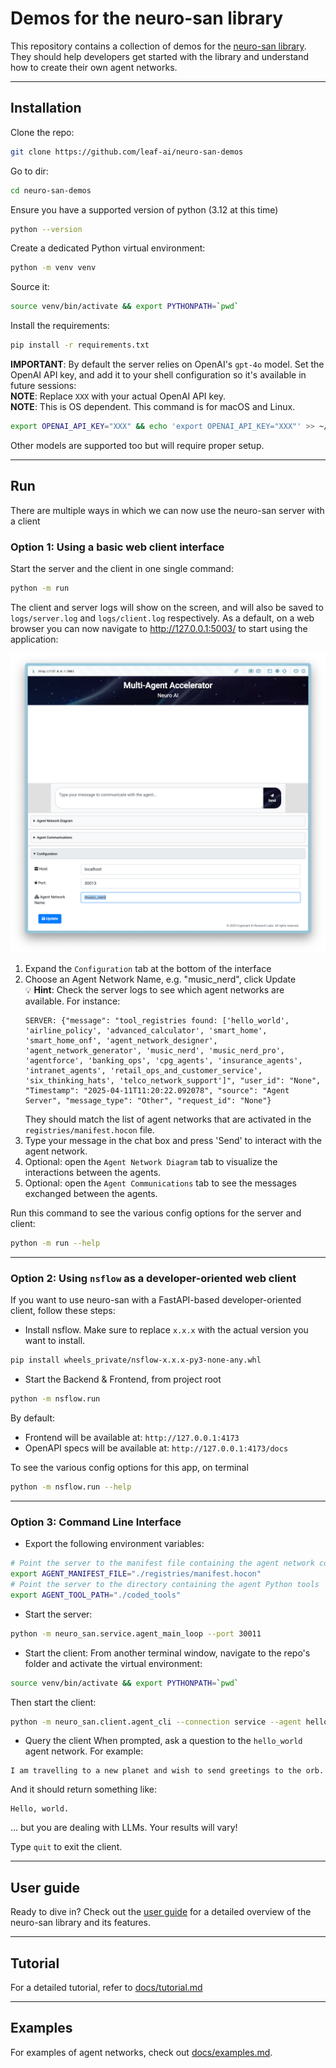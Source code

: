 # Demos for the neuro-san library
This repository contains a collection of demos for the [neuro-san library](https://github.com/leaf-ai/neuro-san).
They should help developers get started with the library and understand how to create their own agent networks.

---

## Installation

Clone the repo:
```bash
git clone https://github.com/leaf-ai/neuro-san-demos
```

Go to dir:
```bash
cd neuro-san-demos
```
Ensure you have a supported version of python (3.12 at this time)
```bash
python --version
```

Create a dedicated Python virtual environment:
```bash
python -m venv venv
```
Source it:
```bash
source venv/bin/activate && export PYTHONPATH=`pwd`
```

Install the requirements:
```bash
pip install -r requirements.txt
```

**IMPORTANT**: By default the server relies on OpenAI's `gpt-4o` model. 
Set the OpenAI API key, and add it to your shell configuration so it's available in future sessions:  
**NOTE**: Replace `XXX` with your actual OpenAI API key.  
**NOTE**: This is OS dependent. This command is for macOS and Linux.
```bash
export OPENAI_API_KEY="XXX" && echo 'export OPENAI_API_KEY="XXX"' >> ~/.zshrc
```
Other models are supported too but will require proper setup.

---

## Run

There are multiple ways in which we can now use the neuro-san server with a client

### Option 1: Using a basic web client interface

Start the server and the client in one single command:
```bash
python -m run
```

The client and server logs will show on the screen,
and will also be saved to `logs/server.log` and `logs/client.log` respectively.
As a default, on a web browser you can now navigate to http://127.0.0.1:5003/ to start using the application:

![web_client.png](docs/images/web_client.png)

1. Expand the `Configuration` tab at the bottom of the interface
2. Choose an Agent Network Name, e.g. "music_nerd", click Update  
   💡 **Hint**: Check the server logs to see which agent networks are available. For instance:
   ```
   SERVER: {"message": "tool_registries found: ['hello_world', 'airline_policy', 'advanced_calculator', 'smart_home', 'smart_home_onf', 'agent_network_designer', 'agent_network_generator', 'music_nerd', 'music_nerd_pro', 'agentforce', 'banking_ops', 'cpg_agents', 'insurance_agents', 'intranet_agents', 'retail_ops_and_customer_service', 'six_thinking_hats', 'telco_network_support']", "user_id": "None", "Timestamp": "2025-04-11T11:20:22.092078", "source": "Agent Server", "message_type": "Other", "request_id": "None"}
   ```
   They should match the list of agent networks that are activated in the `registries/manifest.hocon` file.
3. Type your message in the chat box and press 'Send' to interact with the agent network.
4. Optional: open the `Agent Network Diagram` tab to visualize the interactions between the agents.
5. Optional: open the `Agent Communications` tab to see the messages exchanged between the agents.

Run this command to see the various config options for the server and client:
```bash
python -m run --help
```

---

### Option 2: Using `nsflow` as a developer-oriented web client
If you want to use neuro-san with a FastAPI-based developer-oriented client, follow these steps:

- Install nsflow. Make sure to replace `x.x.x` with the actual version you want to install.
```bash
pip install wheels_private/nsflow-x.x.x-py3-none-any.whl
```

- Start the Backend & Frontend, from project root
```bash
python -m nsflow.run
```

By default:
- Frontend will be available at: `http://127.0.0.1:4173`
- OpenAPI specs will be available at: `http://127.0.0.1:4173/docs`

To see the various config options for this app, on terminal
```bash
python -m nsflow.run --help
```

---

### Option 3: Command Line Interface

- Export the following environment variables:
```bash
# Point the server to the manifest file containing the agent network configurations
export AGENT_MANIFEST_FILE="./registries/manifest.hocon"
# Point the server to the directory containing the agent Python tools
export AGENT_TOOL_PATH="./coded_tools"
```

- Start the server:
```bash
python -m neuro_san.service.agent_main_loop --port 30011
```

- Start the client:
From another terminal window, navigate to the repo's folder and activate the virtual environment:
```bash
source venv/bin/activate && export PYTHONPATH=`pwd`
```

Then start the client:
```bash
python -m neuro_san.client.agent_cli --connection service --agent hello_world
```

- Query the client
When prompted, ask a question to the `hello_world` agent network. For example:
```
I am travelling to a new planet and wish to send greetings to the orb.
```
And it should return something like:

    Hello, world.

... but you are dealing with LLMs. Your results will vary!

Type `quit` to exit the client.

---

## User guide

Ready to dive in? Check out the [user guide](docs/user_guide.md) for a detailed overview of the neuro-san library
and its features.

---

## Tutorial
For a detailed tutorial, refer to [docs/tutorial.md](docs/tutorial.md)

---

## Examples

For examples of agent networks, check out [docs/examples.md](docs/examples.md).
